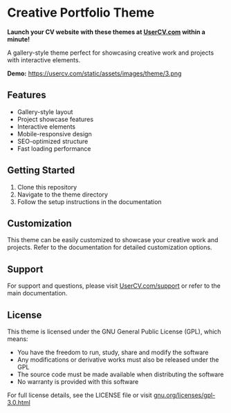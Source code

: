 # Creative Portfolio Theme

**Launch your CV website with these themes at [UserCV.com](https://UserCV.com) within a minute!**

A gallery-style theme perfect for showcasing creative work and projects with interactive elements.

**Demo:** https://usercv.com/static/assets/images/theme/3.png

## Features
- Gallery-style layout
- Project showcase features
- Interactive elements
- Mobile-responsive design
- SEO-optimized structure
- Fast loading performance

## Getting Started
1. Clone this repository
2. Navigate to the theme directory
3. Follow the setup instructions in the documentation

## Customization
This theme can be easily customized to showcase your creative work and projects. Refer to the documentation for detailed customization options.

## Support
For support and questions, please visit [UserCV.com/support](https://UserCV.com/support) or refer to the main documentation. 

## License
This theme is licensed under the GNU General Public License (GPL), which means:

- You have the freedom to run, study, share and modify the software
- Any modifications or derivative works must also be released under the GPL
- The source code must be made available when distributing the software
- No warranty is provided with this software

For full license details, see the LICENSE file or visit [gnu.org/licenses/gpl-3.0.html](https://www.gnu.org/licenses/gpl-3.0.html) 